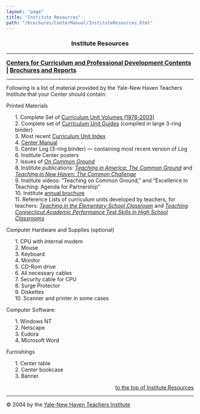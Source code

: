 ```yaml
---
layout: "page"
title: "Institute Resources"
path: "/brochures/CenterManual/InstituteResources.html"
---
```

<main>
<title>Institute Resources</title>
<center><b><h3><a name="top">Institute Resources</a></h3></b></center>
<hr/>
<b><font size="+0"><a href="index.html">Centers for Curriculum and Professional Development Contents</a>
| <a href="..\">Brochures and Reports</a></font></b>
<hr width="100%"/>
<p>Following is a list of material provided by the Yale-New Haven Teachers Institute that your Center should contain:
</p>
<p>Printed Materials 
</p><ul>
1. Complete Set of <a href="../../curriculum/units/">Curriculum Unit Volumes (1978-2003)</a>
<br/>2. Complete set of <a href="../../curriculum/">Curriculum Unit Guides</a> (compiled in large 3-ring binder)
<br/>3. Most recent <a href="../../curriculum/indexes/">Curriculum Unit Index</a>
<br/>4. <a href="index.html">Center Manual</a>
<br/>5. Center Log (3-ring binder) — containing most recent version of Log
<br/>6. Institute Center <!--A HREF="../ProgramDocument/Poster.html"-->posters<!--/A-->
<br/>7. Issues of <a href="../../pubs/backissues.html"><i>On Common Ground</i></a>
<br/>8. Institute publications: <a href="../../pubs/A4/"><i>Teaching in America: The Common Ground</i></a> and <a href="../../pubs/A5/"><i>Teaching in New Haven: The Common Challenge</i></a>
<br/>9. Institute videos:  “Teaching on Common Ground,” and “Excellence in Teaching: Agenda for Partnership”
<br/>10. Institute <a href="../A1/">annual brochure</a>
<br/>11. Reference Lists of curriculum units developed by teachers, for teachers: <a href="../../curriculum/referencelists/elementary/"><i>Teaching in the Elementary School Classroom</i></a> and <a href="../../curriculum/referencelists/high/"><i>Teaching Connecticut Academic Performance Test Skills in High School Classrooms</i></a>
</ul>
<p>Computer Hardware and Supplies (optional)
</p><ul>
1. CPU with internal modem 
<br/>2. Mouse
<br/>3. Keyboard
<br/>4. Monitor
<br/>5. CD-Rom drive
<br/>6. All necessary cables
<br/>7. Security cable for CPU
<br/>8. Surge Protector
<br/>9. Diskettes
<br/>10. Scanner and printer in some cases
</ul>
<p>Computer Software:
</p><ul>
1. Windows NT
<br/>2. Netscape
<br/>3. Eudora
<br/>4. Microsoft Word
</ul>
<p>Furnishings
</p><ul>
1. Center table  
<br/>2. Center bookcase 
<br/>3. Banner 
</ul>
<div align="right"><a href="#top">to the top of Institute Resources</a></div>
<hr/>
© 2004 by the <a href="/">Yale-New Haven Teachers Institute</a>
</main>